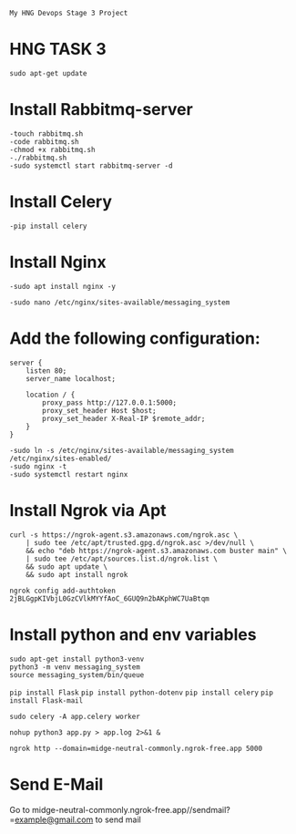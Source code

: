 ``` My HNG Devops Stage 3 Project ```

# HNG TASK 3
```
sudo apt-get update
```
# Install Rabbitmq-server
```
-touch rabbitmq.sh
-code rabbitmq.sh
-chmod +x rabbitmq.sh
-./rabbitmq.sh
-sudo systemctl start rabbitmq-server -d
```

# Install Celery
```
-pip install celery
```

# Install Nginx
```
-sudo apt install nginx -y

-sudo nano /etc/nginx/sites-available/messaging_system
```

# Add the following configuration:
```
server {
    listen 80;
    server_name localhost;

    location / {
        proxy_pass http://127.0.0.1:5000;
        proxy_set_header Host $host;
        proxy_set_header X-Real-IP $remote_addr;
    }
}
```
```
-sudo ln -s /etc/nginx/sites-available/messaging_system /etc/nginx/sites-enabled/
-sudo nginx -t
-sudo systemctl restart nginx
```

# Install Ngrok via Apt
```
curl -s https://ngrok-agent.s3.amazonaws.com/ngrok.asc \
	| sudo tee /etc/apt/trusted.gpg.d/ngrok.asc >/dev/null \
	&& echo "deb https://ngrok-agent.s3.amazonaws.com buster main" \
	| sudo tee /etc/apt/sources.list.d/ngrok.list \
	&& sudo apt update \
	&& sudo apt install ngrok

ngrok config add-authtoken 2jBLGgpKIVbjL0GzCVlkMYYfAoC_6GUQ9n2bAKphWC7UaBtqm
```

# Install python and env variables
```
sudo apt-get install python3-venv
python3 -m venv messaging_system
source messaging_system/bin/queue
```


```pip install Flask```
```pip install python-dotenv```
```pip install celery```
```pip install Flask-mail```

```
sudo celery -A app.celery worker

nohup python3 app.py > app.log 2>&1 &

ngrok http --domain=midge-neutral-commonly.ngrok-free.app 5000

```


# Send E-Mail
Go to midge-neutral-commonly.ngrok-free.app//sendmail?=example@gmail.com to send mail
